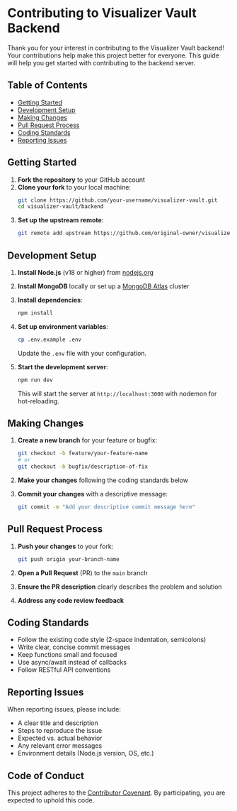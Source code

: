 # Contributing to Visualizer Vault Backend

Thank you for your interest in contributing to the Visualizer Vault backend! Your contributions help make this project better for everyone. This guide will help you get started with contributing to the backend server.

## Table of Contents

- [Getting Started](#getting-started)
- [Development Setup](#development-setup)
- [Making Changes](#making-changes)
- [Pull Request Process](#pull-request-process)
- [Coding Standards](#coding-standards)
- [Reporting Issues](#reporting-issues)

## Getting Started

1. **Fork the repository** to your GitHub account
2. **Clone your fork** to your local machine:
   ```bash
   git clone https://github.com/your-username/visualizer-vault.git
   cd visualizer-vault/backend
   ```
3. **Set up the upstream remote**:
   ```bash
   git remote add upstream https://github.com/original-owner/visualizer-vault.git
   ```

## Development Setup

1. **Install Node.js** (v18 or higher) from [nodejs.org](https://nodejs.org/)
2. **Install MongoDB** locally or set up a [MongoDB Atlas](https://www.mongodb.com/cloud/atlas) cluster
3. **Install dependencies**:
   ```bash
   npm install
   ```
4. **Set up environment variables**:
   ```bash
   cp .env.example .env
   ```
   Update the `.env` file with your configuration.

5. **Start the development server**:
   ```bash
   npm run dev
   ```
   This will start the server at `http://localhost:3000` with nodemon for hot-reloading.

## Making Changes

1. **Create a new branch** for your feature or bugfix:
   ```bash
   git checkout -b feature/your-feature-name
   # or
   git checkout -b bugfix/description-of-fix
   ```

2. **Make your changes** following the coding standards below

3. **Commit your changes** with a descriptive message:
   ```bash
   git commit -m "Add your descriptive commit message here"
   ```

## Pull Request Process

1. **Push your changes** to your fork:
   ```bash
   git push origin your-branch-name
   ```

2. **Open a Pull Request** (PR) to the `main` branch

3. **Ensure the PR description** clearly describes the problem and solution

4. **Address any code review feedback**

## Coding Standards

- Follow the existing code style (2-space indentation, semicolons)
- Write clear, concise commit messages
- Keep functions small and focused
- Use async/await instead of callbacks
- Follow RESTful API conventions

## Reporting Issues

When reporting issues, please include:
- A clear title and description
- Steps to reproduce the issue
- Expected vs. actual behavior
- Any relevant error messages
- Environment details (Node.js version, OS, etc.)

## Code of Conduct

This project adheres to the [Contributor Covenant](https://www.contributor-covenant.org/). By participating, you are expected to uphold this code.
